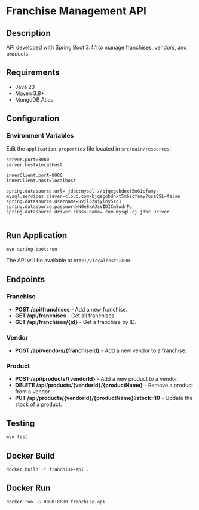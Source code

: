 # Franchise Management API

## Description

API developed with Spring Boot 3.4.1 to manage franchises, vendors, and products.

## Requirements

- Java 23
- Maven 3.8+
- MongoDB Atlas

## Configuration

### Environment Variables

Edit the `application.properties` file located in `src/main/resources`:

```
server.port=8080
server.host=localhost

innerClient.port=8080
innerClient.host=localhost

spring.datasource.url= jdbc:mysql://bjqegobdnxt5m6icfamy-mysql.services.clever-cloud.com/bjqegobdnxt5m6icfamy?useSSL=false
spring.datasource.username=uvjl3zuiylny5zc1
spring.datasource.password=N0e8xAJsVIDICm5wdrPL
spring.datasource.driver-class-name= com.mysql.cj.jdbc.Driver


```

## Run Application

```bash
mvn spring-boot:run
```

The API will be available at `http://localhost:8080`.

## Endpoints

### Franchise

- **POST /api/franchises** - Add a new franchise.
- **GET /api/franchises** - Get all franchises.
- **GET /api/franchises/{id}** - Get a franchise by ID.

### Vendor

- **POST /api/vendors/{franchiseId}** - Add a new vendor to a franchise.

### Product

- **POST /api/products/{vendorId}** - Add a new product to a vendor.
- **DELETE /api/products/{vendorId}/{productName}** - Remove a product from a vendor.
- **PUT /api/products/{vendorId}/{productName}?stock=10** - Update the stock of a product.

## Testing

```bash
mvn test
```

## Docker Build

```bash
docker build -t franchise-api .
```

## Docker Run

```bash
docker run -p 8080:8080 franchise-api
```

